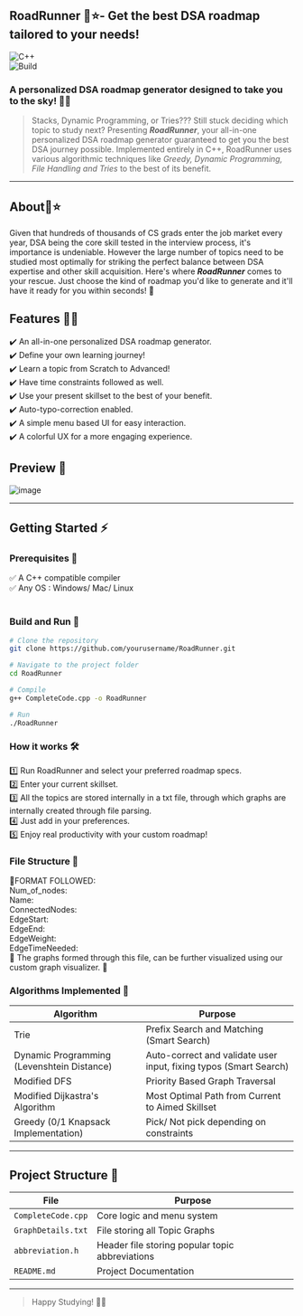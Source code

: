 ## RoadRunner 🥇⭐- Get the best DSA roadmap tailored to your needs!
![C++](https://img.shields.io/badge/c++-%2300599C.svg?style=for-the-badge&logo=c%2B%2B&logoColor=white)<br>
![Build](https://img.shields.io/badge/build-passing-brightgreen)<br>

### A personalized DSA roadmap generator designed to take you to the sky! 💪✨

>Stacks, Dynamic Programming, or Tries??? Still stuck deciding which topic to study next? Presenting **_RoadRunner_**, your all-in-one personalized DSA roadmap generator guaranteed to get you the best DSA journey possible. Implemented entirely in C++, RoadRunner uses various algorithmic techniques like _Greedy, Dynamic Programming, File Handling and Tries_ to the best of its benefit.
<hr>

## About📝⭐<br>
Given that hundreds of thousands of CS grads enter the job market every year, DSA being the core skill tested in the interview process, it's importance is undeniable. However the large number of topics need to be studied most optimally for striking the perfect balance between DSA expertise and other skill acquisition. Here's where **_RoadRunner_** comes to your rescue. Just choose the kind of roadmap you'd like to generate and it'll have it ready for you within seconds! 📔

## Features 📖✨<br>
✔️ An all-in-one personalized DSA roadmap generator.<br>
✔️  Define your own learning journey!<br>
✔️ Learn a topic from Scratch to Advanced!<br>
✔️ Have time constraints followed as well.<br>
✔️ Use your present skillset to the best of your benefit.<br>
✔️ Auto-typo-correction enabled.<br>
✔️ A simple menu based UI for easy interaction.<br>
✔️ A colorful UX for a more engaging experience.<br>

## Preview 👀<br>
![image](https://github.com/user-attachments/assets/3c766e10-22b8-488c-bdc3-7d2757759583)
<hr>

## Getting Started ⚡

### Prerequisites 📌
✅ A C++ compatible compiler<br>
✅ Any OS : Windows/ Mac/ Linux<br>
<br>

### Build and Run 🚀

```bash
# Clone the repository
git clone https://github.com/yourusername/RoadRunner.git

# Navigate to the project folder
cd RoadRunner

# Compile
g++ CompleteCode.cpp -o RoadRunner

# Run
./RoadRunner

```

###  How it works 🛠️
1️⃣ Run RoadRunner and select your preferred roadmap specs.<br>
2️⃣ Enter your current skillset.<br>
3️⃣ All the topics are stored internally in a txt file, through which graphs are internally created through file parsing.<br>
4️⃣ Just add in your preferences.<br>
5️⃣ Enjoy real productivity with your custom roadmap!<br>

### File Structure 📖
💠FORMAT FOLLOWED:<br>
            Num_of_nodes:<br>
            Name:<br>
            ConnectedNodes:<br>
            EdgeStart:<br>
            EdgeEnd:<br>
            EdgeWeight:<br>
            EdgeTimeNeeded:<br>
💠 The graphs formed through this file, can be further visualized using our custom graph visualizer. 🌻

### Algorithms Implemented 🥇

| Algorithm                                 | Purpose                                                           |
| ------------------------------------------| ------------------------------------------------------------------|
| Trie                                      | Prefix Search and Matching  (Smart Search)                        |
| Dynamic Programming (Levenshtein Distance)| Auto-correct and validate user input, fixing typos (Smart Search) |
| Modified DFS                              | Priority Based Graph Traversal                                    |
| Modified Dijkastra's Algorithm            | Most Optimal Path from Current to Aimed Skillset                  |
| Greedy (0/1 Knapsack Implementation)      | Pick/ Not pick depending on constraints                           |
<hr>

## Project Structure 📁

| File               | Purpose                                         |
| -------------------| ------------------------------------------------|
| `CompleteCode.cpp` | Core logic and menu system                      |
| `GraphDetails.txt` | File storing all Topic Graphs                   |
| `abbreviation.h`   | Header file storing popular topic abbreviations |
| `README.md`        | Project Documentation                           |
<hr>

>Happy Studying! 📖🥇
